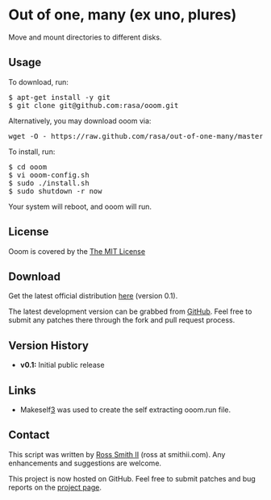 Out of one, many (ex uno, plures)
==========

Move and mount directories to different disks.

## Usage

To download, run:

<pre>
$ apt-get install -y git
$ git clone git@github.com:rasa/ooom.git
</pre>

Alternatively, you may download ooom via:

<pre>
wget -O - https://raw.github.com/rasa/out-of-one-many/master/ooom.run | sh
</pre>

To install, run:

<pre>
$ cd ooom
$ vi ooom-config.sh
$ sudo ./install.sh
$ sudo shutdown -r now
</pre>

Your system will reboot, and ooom will run.

## License

Ooom is covered by the [The MIT License][1]

## Download

Get the latest official distribution [here][2] (version 0.1).

The latest development version can be grabbed from [GitHub][2]. Feel free to
submit any patches there through the fork and pull request process.

## Version History

  * **v0.1:** Initial public release

## Links

  * Makeself[3] was used to create the self extracting ooom.run file.

## Contact

This script was written by [Ross Smith II][4] (ross at smithii.com). Any enhancements and suggestions are welcome.

This project is now hosted on GitHub. Feel free to submit patches and bug reports on the [project page][5].

   [1]: http://opensource.org/licenses/MIT
   [2]: https://raw.github.com/rasa/out-of-one-many/master/ooom.run
   [3]: http://github.com/megastep/makeself
   [4]: mailto:ross@smithii.com
   [5]: https://github.com/rasa/out-of-one-many
